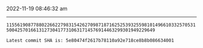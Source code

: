 2022-11-19 08:46:32 am

---

`11556190877880226622798315426270987187162525393255981014966103325705315004257016613127304177310631714576914463299301949229649`

`Latest commit SHA is: 5e80474f2617b78110a92e718ce8b8b086634001 `
